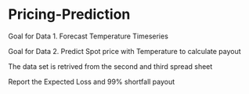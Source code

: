 # Pricing-Prediction
Goal for Data 1. Forecast Temperature Timeseries 

Goal for Data 2. Predict Spot price with Temperature to calculate payout

The data set is retrived from the second and third spread sheet

Report the Expected Loss and 99% shortfall payout

